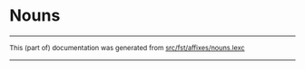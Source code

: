 # Nouns

* * *

<small>This (part of) documentation was generated from [src/fst/affixes/nouns.lexc](https://github.com/giellalt/lang-ara/blob/main/src/fst/affixes/nouns.lexc)</small>

---

